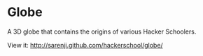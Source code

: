 # Globe

A 3D globe that contains the origins of various Hacker Schoolers.

View it: http://sarenji.github.com/hackerschool/globe/


